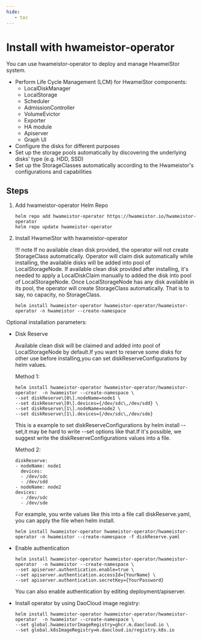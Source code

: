 ```yaml
---
hide:
   - toc
---
```


# Install with hwameistor-operator

You can use hwameistor-operator to deploy and manage HwameiStor system.

- Perform Life Cycle Management (LCM) for HwameiStor components:
  - LocalDiskManager
  - LocalStorage
  - Scheduler
  - AdmissionController
  - VolumeEvictor
  - Exporter
  - HA module
  - Apiserver
  - Graph UI
- Configure the disks for different purposes
- Set up the storage pools automatically by discovering the underlying disks' type (e.g. HDD, SSD)
- Set up the StorageClasses automatically according to the Hwameistor's configurations and capabilities

## Steps

1. Add hwameistor-operator Helm Repo

    ```console
    helm repo add hwameistor-operator https://hwameistor.io/hwameistor-operator
    helm repo update hwameistor-operator
    ```

2. Install HwameiStor with hwameistor-operator

    !!! note
        If no available clean disk provided, the operator will not create StorageClass automatically.
        Operator will claim disk automatically while installing, the available disks will be added into
        pool of LocalStorageNode. If available clean disk provided after installing, it's needed to apply
        a LocalDiskClaim manually to added the disk into pool of LocalStorageNode. Once LocalStorageNode has
        any disk available in its pool, the operator will create StorageClass automatically.
        That is to say, no capacity, no StorageClass.

    ```console
    helm install hwameistor-operator hwameistor-operator/hwameistor-operator -n hwameistor --create-namespace
    ```

Optional installation parameters:

- Disk Reserve

    Available clean disk will be claimed and added into pool of LocalStorageNode by default.If you want to
    reserve some disks for other use before installing,you can set diskReserveConfigurations by helm values.

    Method 1:

    ```console
    helm install hwameistor-operator hwameistor-operator/hwameistor-operator  -n hwameistor --create-namespace \
    --set diskReserve\[0\].nodeName=node1 \
    --set diskReserve\[0\].devices={/dev/sdc\,/dev/sdd} \
    --set diskReserve\[1\].nodeName=node2 \
    --set diskReserve\[1\].devices={/dev/sdc\,/dev/sde}
    ```

    This is a example to set diskReserveConfigurations by helm install --set,it may be hard to write --set options like that.If it's possible, we suggest write the diskReserveConfigurations values into a file.

    Method 2:

    ```console
    diskReserve:
    - nodeName: node1
      devices:
      - /dev/sdc
      - /dev/sdd
    - nodeName: node2
    devices:
      - /dev/sdc
      - /dev/sde
    ```

    For example, you write values like this into a file call diskReserve.yaml, you can apply the file when helm install.

    ```console
    helm install hwameistor-operator hwameistor-operator/hwameistor-operator -n hwameistor --create-namespace -f diskReserve.yaml
    ```

- Enable authentication

    ```console
    helm install hwameistor-operator hwameistor-operator/hwameistor-operator  -n hwameistor --create-namespace \
    --set apiserver.authentication.enable=true \
    --set apiserver.authentication.accessId={YourName} \
    --set apiserver.authentication.secretKey={YourPassword}
    ```

    You can also enable authentication by editing deployment/apiserver.

- Install operator by using DaoCloud image registry:

    ```console
    helm install hwameistor-operator hwameistor-operator/hwameistor-operator  -n hwameistor --create-namespace \
    --set global.hwameistorImageRegistry=ghcr.m.daocloud.io \
    --set global.k8sImageRegistry=m.daocloud.io/registry.k8s.io
    ```
